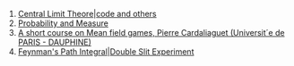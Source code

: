 1. [Central Limit Theore](https://sphweb.bumc.bu.edu/otlt/mph-modules/bs/bs704_probability/BS704_Probability12.html)|[code and others](https://www.geeksforgeeks.org/python-central-limit-theorem/)
2. [Probability and Measure](https://www.youtube.com/watch?v=qnVZku1_a3Q&list=PL0vEWJI_pj7RZ51zecINlzWxpFv83r8RE&index=1)
3. [A short course on Mean field games, Pierre Cardaliaguet (Universit´e de PARIS - DAUPHINE)](https://www.ceremade.dauphine.fr/~cardaliaguet/MFGcours2018.pdf)
4. [Feynman's Path Integral](https://www.youtube.com/watch?v=Sp5SvdDh2u8&t=1426s)|[Double Slit Experiment](https://www.youtube.com/watch?v=A9tKncAdlHQ)
